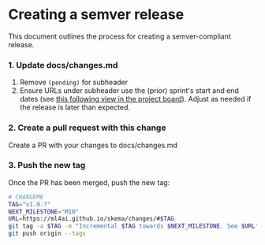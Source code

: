 # Creating a semver release

This document outlines the process for creating a semver-compliant release.

### 1. Update docs/changes.md

1. Remove `(pending)` for subheader
2. Ensure URLs under subheader use the (prior) sprint's start and end dates (see [this following view in the project board](https://github.com/orgs/lum-ai/projects/6/views/12)).  Adjust as needed if the release is later than expected.

### 2. Create a pull request with this change

Create a PR with your changes to docs/changes.md

### 3. Push the new tag

Once the PR has been merged, push the new tag:

```bash
# CHANGEME
TAG="v1.9.?"
NEXT_MILESTONE="M10"
URL=https://ml4ai.github.io/skema/changes/#$TAG
git tag -a $TAG -m "Incremental $TAG towards $NEXT_MILESTONE. See $URL"
git push origin --tags
```
